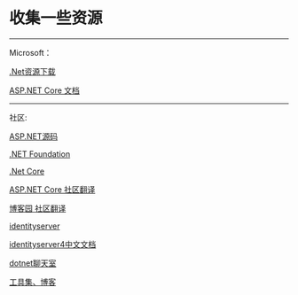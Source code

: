 # 收集一些资源

----

Microsoft：

[.Net资源下载](https://www.microsoft.com/net/)

[ASP.NET Core 文档](https://docs.microsoft.com/zh-cn/aspnet/core/index?view=aspnetcore-2.1)

----
社区:

[ASP.NET源码](https://github.com/aspnet)

[.NET Foundation](https://github.com/dotnet)

[.Net Core](https://github.com/dotnet/core)

[ASP.NET Core 社区翻译](https://github.com/dotnetcore/aspnetcore-doc-cn)

[博客园 社区翻译](http://www.cnblogs.com/dotNETCoreSG/p/aspnetcore-index.html)

[identityserver](https://github.com/IdentityServer)

[identityserver4中文文档](http://identityserver4-zh-cn.readthedocs.io/zh_CN/release/)

[dotnet聊天室](https://gitter.im/dotnet/community)

[工具集、博客](http://www.ikende.com/)
